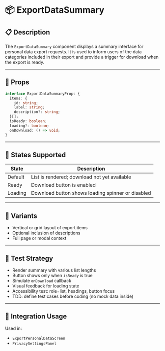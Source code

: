 # 📦 ExportDataSummary

## 📋 Description

The `ExportDataSummary` component displays a summary interface for personal data export requests. It is used to inform users of the data categories included in their export and provide a trigger for download when the export is ready.

---

## 🧩 Props

```ts
interface ExportDataSummaryProps {
  items: {
    id: string;
    label: string;
    description?: string;
  }[];
  isReady: boolean;
  loading?: boolean;
  onDownload: () => void;
}
```

---

## 🎯 States Supported

| State     | Description                                       |
|-----------|---------------------------------------------------|
| Default   | List is rendered; download not yet available      |
| Ready     | Download button is enabled                        |
| Loading   | Download button shows loading spinner or disabled |

---

## 🎨 Variants

- Vertical or grid layout of export items
- Optional inclusion of descriptions
- Full page or modal context

---

## 🧪 Test Strategy

- Render summary with various list lengths
- Button shows only when `isReady` is true
- Simulate `onDownload` callback
- Visual feedback for loading state
- Accessibility test: role=list, headings, button focus
- TDD: define test cases before coding (no mock data inside)

---

## 🔌 Integration Usage

Used in:
- `ExportPersonalDataScreen`
- `PrivacySettingsPanel`
